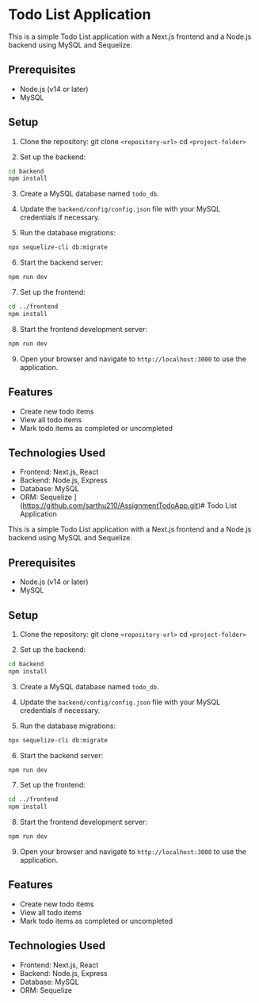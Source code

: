 # Todo List Application

This is a simple Todo List application with a Next.js frontend and a Node.js backend using MySQL and Sequelize.

## Prerequisites

- Node.js (v14 or later)
- MySQL

## Setup

1. Clone the repository:
git clone `<repository-url>`
cd `<project-folder>`


2. Set up the backend:

```bash
cd backend
npm install
```



3. Create a MySQL database named `todo_db`.

4. Update the `backend/config/config.json` file with your MySQL credentials if necessary.


5. Run the database migrations:
```bash
npx sequelize-cli db:migrate
```

6. Start the backend server:
```bash
npm run dev
```

7. Set up the frontend:
```bash
cd ../frontend
npm install
```

8. Start the frontend development server:
```bash
npm run dev
```

9. Open your browser and navigate to `http://localhost:3000` to use the application.

## Features

- Create new todo items
- View all todo items
- Mark todo items as completed or uncompleted

## Technologies Used

- Frontend: Next.js, React
- Backend: Node.js, Express
- Database: MySQL
- ORM: Sequelize
](https://github.com/sarthu210/AssignmentTodoApp.git)# Todo List Application

This is a simple Todo List application with a Next.js frontend and a Node.js backend using MySQL and Sequelize.

## Prerequisites

- Node.js (v14 or later)
- MySQL

## Setup

1. Clone the repository:
git clone `<repository-url>`
cd `<project-folder>`


2. Set up the backend:

```bash
cd backend
npm install
```



3. Create a MySQL database named `todo_db`.

4. Update the `backend/config/config.json` file with your MySQL credentials if necessary.


5. Run the database migrations:
```bash
npx sequelize-cli db:migrate
```

6. Start the backend server:
```bash
npm run dev
```

7. Set up the frontend:
```bash
cd ../frontend
npm install
```

8. Start the frontend development server:
```bash
npm run dev
```

9. Open your browser and navigate to `http://localhost:3000` to use the application.

## Features

- Create new todo items
- View all todo items
- Mark todo items as completed or uncompleted

## Technologies Used

- Frontend: Next.js, React
- Backend: Node.js, Express
- Database: MySQL
- ORM: Sequelize
